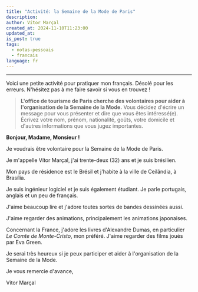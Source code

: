 ```yaml
---
title: "Activité: la Semaine de la Mode de Paris"
description: 
author: Vítor Marçal
created_at: 2024-11-10T11:23:00
updated_at: 
is_post: true
tags:
  - notas-pessoais
  - francais
language: fr
---
```

----

Voici une petite activité pour pratiquer mon français. Désolé pour les erreurs. N'hésitez pas à me faire savoir si vous en trouvez !

> **L'office de tourisme de Paris cherche des volontaires pour aider à l'organisation de la Semaine de la Mode.**
> Vous décidez d'écrire un message pour vous présenter et dire que vous êtes intéressé(e).
  Écrivez votre nom, prénom, nationalité, goûts, votre domicile et d'autres informations que vous jugez 
  importantes.

**Bonjour, Madame, Monsieur !**

Je voudrais être volontaire pour la Semaine de la Mode de Paris.

Je m'appelle Vítor Marçal, j'ai trente-deux (32) ans et je suis brésilien.

Mon pays de résidence est le Brésil et j'habite à la ville de Ceilândia, à Brasília.

Je suis ingénieur logiciel et je suis également étudiant. Je parle portugais, anglais et un peu de français.

J'aime beaucoup lire et j'adore toutes sortes de bandes dessinées aussi.

J'aime regarder des animations, principalement les animations japonaises.

Concernant la France, j'adore les livres d'Alexandre Dumas, en particulier _Le Comte de Monte-Cristo_, mon préféré. J'aime regarder des films joués par Eva Green.

Je serai très heureux si je peux participer et aider à l'organisation de la Semaine de la Mode.

Je vous remercie d'avance,

Vítor Marçal
